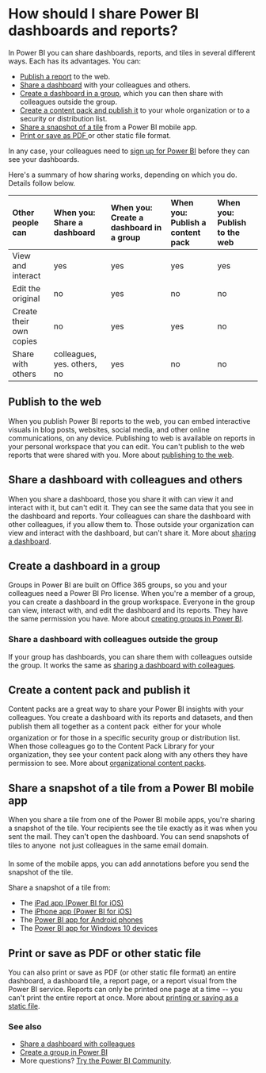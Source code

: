 <properties
   pageTitle="How should I share dashboards and reports?"
   description="In Power BI you can share dashboards, reports, and tiles in several different ways. Each has its advantages."
   services="powerbi"
   documentationCenter=""
   authors="ajayan"
   manager="mblythe"
   backup=""
   editor=""
   tags=""
   qualityFocus="no"
   qualityDate=""/>

<tags
   ms.service="powerbi"
   ms.devlang="NA"
   ms.topic="article"
   ms.tgt_pltfrm="NA"
   ms.workload="powerbi"
   ms.date="08/24/2016"
   ms.author="maggies"/>

# How should I share Power BI dashboards and reports?  

In Power BI you can share dashboards, reports, and tiles in several different ways. Each has its advantages. You can:

- [Publish a report](powerbi-service-how-should-i-share-my-dashboard.md#publish-to-the-web) to the web.
- [Share a dashboard](powerbi-service-how-should-i-share-my-dashboard.md#share-a-dashboard-with-colleagues-and-others) with your colleagues and others.
- [Create a dashboard in a group](powerbi-service-how-should-i-share-my-dashboard.md#create-a-dashboard-in-a-group), which you can then share with colleagues outside the group.
- [Create a content pack and publish it](powerbi-service-how-should-i-share-my-dashboard.md#create-a-content-pack-and-publish-it) to your whole organization or to a security or distribution list.
- [Share a snapshot of a tile](powerbi-service-how-should-i-share-my-dashboard.md#share-a-snapshot-of-a-tile-from-a-power-bi-mobile-app) from a Power BI mobile app.
- [Print or save as PDF ](powerbi-service-how-should-i-share-my-dashboard.md#print-or-save-as-PDF-or-other-static-file)or other static file format.

In any case, your colleagues need to [sign up for Power BI](https://powerbi.microsoft.com/) before they can see your dashboards.

Here's a summary of how sharing works, depending on which you do. Details follow below.

| Other people can        | When you: Share a dashboard | When you: Create a dashboard in a group | When you: Publish a content pack | When you: Publish to the web |
|:------------------------|:----------------------------|:----------------------------------------|:---------------------------------|:-----------------------------|
| View and interact       | yes                         | yes                                     | yes                              | yes                          |
| Edit the original       | no                          | yes                                     | no                               | no                           |
| Create their own copies | no                          | yes                                     | yes                              | no                           |
| Share with others       | colleagues, yes. others, no | yes                                     | no                               | no                           |

## Publish to the web

When you publish Power BI reports to the web, you can embed interactive visuals in blog posts, websites, social media, and other online communications, on any device. Publishing to web is available on reports in your personal workspace that you can edit. You can't publish to the web reports that were shared with you. More about [publishing to the web](powerbi-service-publish-to-web.md).

## Share a dashboard with colleagues and others 
When you share a dashboard, those you share it with can view it and interact with it, but can't edit it. They can see the same data that you see in the dashboard and reports. Your colleagues can share the dashboard with other colleagues, if you allow them to. Those outside your organization can view and interact with the dashboard, but can't share it. More about [sharing a dashboard](powerbi-service-share-unshare-dashboard.md).

## Create a dashboard in a group  
Groups in Power BI are built on Office 365 groups, so you and your colleagues need a Power BI Pro license. When you're a member of a group, you can create a dashboard in the group workspace. Everyone in the group can view, interact with, and edit the dashboard and its reports. They have the same permission you have. More about [creating groups in Power BI](powerbi-service-create-a-group-in-power-bi.md).

### Share a dashboard with colleagues outside the group  
If your group has dashboards, you can share them with colleagues outside the group. It works the same as [sharing a dashboard with colleagues](powerbi-service-share-unshare-dashboard.md).

## Create a content pack and publish it  
Content packs are a great way to share your Power BI insights with your colleagues. You create a dashboard with its reports and datasets, and then publish them all together as a content pack &#151; either for your whole organization or for those in a specific security group or distribution list. When those colleagues go to the Content Pack Library for your organization, they see your content pack along with any others they have permission to see. More about [organizational content packs](powerbi-service-organizational-content-packs-introduction.md).  

## Share a snapshot of a tile from a Power BI mobile app
When you share a tile from one of the Power BI mobile apps, you're sharing a snapshot of the tile. Your recipients see the tile exactly as it was when you sent the mail. They can't open the dashboard. You can send snapshots of tiles to anyone &#151; not just colleagues in the same email domain.

In some of the mobile apps, you can add annotations before you send the snapshot of the tile.

Share a snapshot of a tile from:

- The [iPad app (Power BI for iOS)](powerbi-mobile-annotate-and-share-a-snapshot-from-the-ipad-app.md)
- The [iPhone app (Power BI for iOS)](powerbi-mobile-annotate-and-share-a-tile-from-the-iphone-app.md)
- The [Power BI app for Android phones](powerbi-mobile-annotate-and-share-a-tile-from-the-android-app.md)
- The [Power BI app for Windows 10 devices](powerbi-mobile-annotate-and-share-a-snapshot-from-the-windows-app.md)

## Print or save as PDF or other static file

You can also print or save as PDF (or other static file format) an entire dashboard, a dashboard tile, a report page, or a report visual from the Power BI service. Reports can only be printed one page at a time -- you can't print the entire report at once. More about [printing or saving as a static file](powerbi-service-print.md).

### See also
-   [Share a dashboard with colleagues](powerbi-service-share-unshare-dashboard.md)
-   [Create a group in Power BI](powerbi-service-create-a-group-in-power-bi.md)
-   More questions? [Try the Power BI Community](http://community.powerbi.com/).




